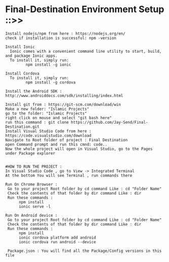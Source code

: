 # Final-Destination Environment Setup ::>>

    Install nodejs/npm from here : https://nodejs.org/en/
    check if installation is successful: npm -version
    
    Install Ionic
      Ionic comes with a convenient command line utility to start, build, and package Ionic apps.
      To install it, simply run:
             npm install -g ionic
     
    Install Cordova
      To install it, simply run:
             npm install -g cordova
             
    Install the Android SDK : http://www.androiddocs.com/sdk/installing/index.html
                          
    Install git from : https://git-scm.com/download/win
    Make a new folder: "Islamic Projects"
    go to the folder: "Islamic Projects"
    right click on mouse and select "git bash here"
    run this command : git clone https://github.com/Jay-Send/Final-Destination.git
    Install Visual Studio Code from here : https://code.visualstudio.com/download
    Navigate to Root folder of project : Final Destination
    open Command prompt and run this cmnd: code..
    Now the whole project will open in Visual Studio, go to the Pages under Package explorer 
    
    
    #HOW TO RUN THE PROJECT : 
    In Visual Studio Code , go to View -> Integrated Terminal
    At the bottom You will see Terminal , run commands there
    
    Run On Chrome Browser :
     Go to your project Root folder by cd command Like : cd "Folder Name"
     Check the contents of that folder by dir command Like : dir
     Run these commands : 
          npm install
          ionic serve -l
          
    Run On Android device :
     Go to your project Root folder by cd command Like : cd "Folder Name"
     Check the contents of that folder by dir command Like : dir
     Run these commands : 
          npm install
          ionic cordova platform add android
          ionic cordova run android --device 
          
     Package.json : You will find all the Package/Config versions in this file      
     
    
    
    
